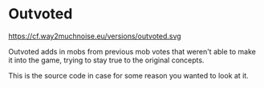 # Outvoted

https://cf.way2muchnoise.eu/versions/outvoted.svg

Outvoted adds in mobs from previous mob votes that weren't able to make it into the game, trying to stay true to the original concepts.


This is the source code in case for some reason you wanted to look at it.